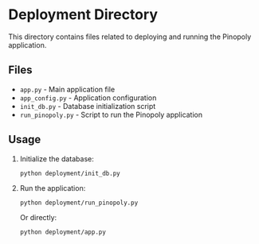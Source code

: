 # Deployment Directory

This directory contains files related to deploying and running the Pinopoly application.

## Files

- `app.py` - Main application file
- `app_config.py` - Application configuration
- `init_db.py` - Database initialization script
- `run_pinopoly.py` - Script to run the Pinopoly application

## Usage

1. Initialize the database:
   ```
   python deployment/init_db.py
   ```

2. Run the application:
   ```
   python deployment/run_pinopoly.py
   ```
   
   Or directly:
   ```
   python deployment/app.py
   ``` 